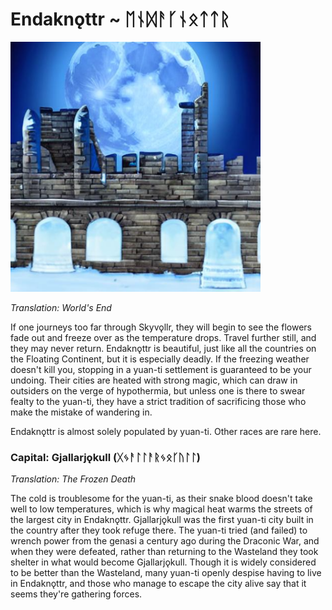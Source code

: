 # Endaknǫttr ~ ᛖᚾᛞᚨᚴᚾᛟᛏᛏᚱ

<img src="/assets/Images/Worlds/endaknottr.png" width="400" height="400"/>

*Translation: World's End*

If one journeys too far through Skyvǫllr, they will begin to see the flowers fade out and freeze over as the temperature drops. Travel further still, and they may never return. Endaknǫttr is beautiful, just like all the countries on the Floating Continent, but it is especially deadly. If the freezing weather doesn't kill you, stopping in a yuan-ti settlement is guaranteed to be your undoing. Their cities are heated with strong magic, which can draw in outsiders on the verge of hypothermia, but unless one is there to swear fealty to the yuan-ti, they have a strict tradition of sacrificing those who make the mistake of wandering in.

Endaknǫttr is almost solely populated by yuan-ti. Other races are rare here.

### Capital: Gjallarjǫkull (ᚷᛃᚨᛚᛚᚨᚱᛃᛟᚴᚢᛚᛚ)

*Translation: The Frozen Death*

The cold is troublesome for the yuan-ti, as their snake blood doesn't take well to low temperatures, which is why magical heat warms the streets of the largest city in Endaknǫttr. Gjallarjǫkull was the first yuan-ti city built in the country after they took refuge there. The yuan-ti tried (and failed) to wrench power from the genasi a century ago during the Draconic War, and when they were defeated, rather than returning to the Wasteland they took shelter in what would become Gjallarjǫkull. Though it is widely considered to be better than the Wasteland, many yuan-ti openly despise having to live in Endaknǫttr, and those who manage to escape the city alive say that it seems they're gathering forces.